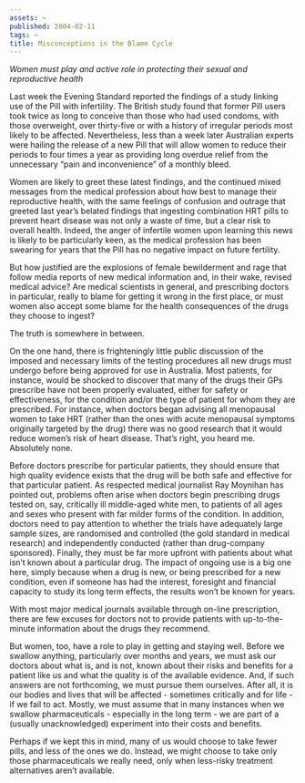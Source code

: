 ```yaml
---
assets: ~
published: 2004-02-11
tags: ~
title: Misconceptions in the Blame Cycle
---
```

*Women must play and active role in protecting their sexual and
reproductive health*

Last week the Evening Standard reported the findings of a study linking
\
use of the Pill with infertility. The British study found that former
Pill users took twice as long to conceive than those who had used
condoms, with those overweight, over thirty-five or with a history of
irregular periods most likely to be affected. Nevertheless, less than a
week later Australian experts were hailing the release of a new Pill
that will allow women to reduce their periods to four times a year as
providing long overdue relief from the unnecessary “pain and
inconvenience” of a monthly bleed.

Women are likely to greet these latest findings, and the continued mixed
messages from the medical profession about how best to manage their
reproductive health, with the same feelings of confusion and outrage
that greeted last year’s belated findings that ingesting combination HRT
pills to prevent heart disease was not only a waste of time, but a clear
risk to overall health. Indeed, the anger of infertile women upon
learning this news is likely to be particularly keen, as the medical
profession has been swearing for years that the Pill has no negative
impact on future fertility.

But how justified are the explosions of female bewilderment and rage
that follow media reports of new medical information and, in their wake,
revised medical advice? Are medical scientists in general, and
prescribing doctors in particular, really to blame for getting it wrong
in the first place, or must women also accept some blame for the health
consequences of the drugs they choose to ingest?

The truth is somewhere in between.

On the one hand, there is frighteningly little public discussion of the
imposed and necessary limits of the testing procedures all new drugs
must undergo before being approved for use in Australia. Most patients,
for instance, would be shocked to discover that many of the drugs their
GPs prescribe have not been properly evaluated, either for safety or
effectiveness, for the condition and/or the type of patient for whom
they are prescribed. For instance, when doctors began advising all
menopausal women to take HRT (rather than the ones with acute menopausal
symptoms originally targeted by the drug) there was no good research
that it would reduce women’s risk of heart disease. That’s right, you
heard me. Absolutely none.

Before doctors prescribe for particular patients, they should ensure
that high quality evidence exists that the drug will be both safe and
effective for that particular patient. As respected medical journalist
Ray Moynihan has pointed out, problems often arise when doctors begin
prescribing drugs tested on, say, critically ill middle-aged white men,
to patients of all ages and sexes who present with far milder forms of
the condition. In addition, doctors need to pay attention to whether the
trials have adequately large sample sizes, are randomised and controlled
(the gold standard in medical research) and independently conducted
(rather than drug-company sponsored). Finally, they must be far more
upfront with patients about what isn’t known about a particular drug.
The impact of ongoing use is a big one here, simply because when a drug
is new, or being prescribed for a new condition, even if someone has had
the interest, foresight and financial capacity to study its long term
effects, the results won’t be known for years.

With most major medical journals available through on-line prescription,
there are few excuses for doctors not to provide patients with
up-to-the-minute information about the drugs they recommend.

But women, too, have a role to play in getting and staying well. Before
we swallow anything, particularly over months and years, we must ask our
doctors about what is, and is not, known about their risks and benefits
for a patient like us and what the quality is of the available evidence.
And, if such answers are not forthcoming, we must pursue them ourselves.
After all, it is our bodies and lives that will be affected - sometimes
critically and for life - if we fail to act. Mostly, we must assume that
in many instances when we swallow pharmaceuticals - especially in the
long term - we are part of a (usually unacknowledged) experiment into
their costs and benefits.

Perhaps if we kept this in mind, many of us would choose to take fewer
pills, and less of the ones we do. Instead, we might choose to take only
those pharmaceuticals we really need, only when less-risky treatment
alternatives aren’t available.